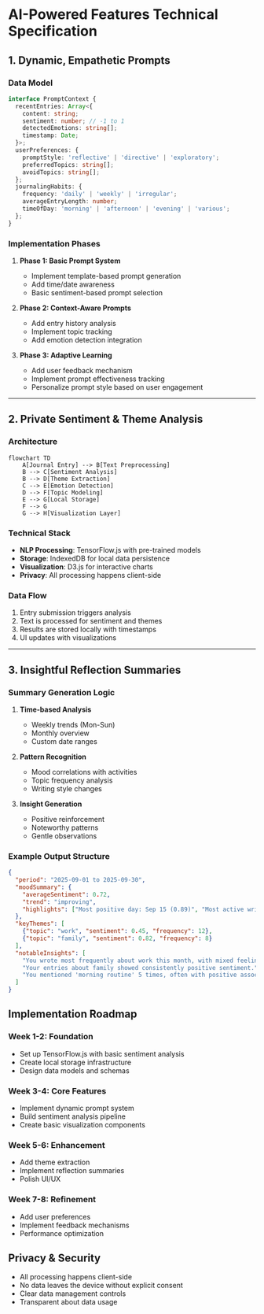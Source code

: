 # AI-Powered Features Technical Specification

## 1. Dynamic, Empathetic Prompts

### Data Model
```typescript
interface PromptContext {
  recentEntries: Array<{
    content: string;
    sentiment: number; // -1 to 1
    detectedEmotions: string[];
    timestamp: Date;
  }>;
  userPreferences: {
    promptStyle: 'reflective' | 'directive' | 'exploratory';
    preferredTopics: string[];
    avoidTopics: string[];
  };
  journalingHabits: {
    frequency: 'daily' | 'weekly' | 'irregular';
    averageEntryLength: number;
    timeOfDay: 'morning' | 'afternoon' | 'evening' | 'various';
  };
}
```

### Implementation Phases
1. **Phase 1: Basic Prompt System**
   - Implement template-based prompt generation
   - Add time/date awareness
   - Basic sentiment-based prompt selection

2. **Phase 2: Context-Aware Prompts**
   - Add entry history analysis
   - Implement topic tracking
   - Add emotion detection integration

3. **Phase 3: Adaptive Learning**
   - Add user feedback mechanism
   - Implement prompt effectiveness tracking
   - Personalize prompt style based on user engagement

---

## 2. Private Sentiment & Theme Analysis

### Architecture
```mermaid
flowchart TD
    A[Journal Entry] --> B[Text Preprocessing]
    B --> C[Sentiment Analysis]
    B --> D[Theme Extraction]
    C --> E[Emotion Detection]
    D --> F[Topic Modeling]
    E --> G[Local Storage]
    F --> G
    G --> H[Visualization Layer]
```

### Technical Stack
- **NLP Processing**: TensorFlow.js with pre-trained models
- **Storage**: IndexedDB for local data persistence
- **Visualization**: D3.js for interactive charts
- **Privacy**: All processing happens client-side

### Data Flow
1. Entry submission triggers analysis
2. Text is processed for sentiment and themes
3. Results are stored locally with timestamps
4. UI updates with visualizations

---

## 3. Insightful Reflection Summaries

### Summary Generation Logic
1. **Time-based Analysis**
   - Weekly trends (Mon-Sun)
   - Monthly overview
   - Custom date ranges

2. **Pattern Recognition**
   - Mood correlations with activities
   - Topic frequency analysis
   - Writing style changes

3. **Insight Generation**
   - Positive reinforcement
   - Noteworthy patterns
   - Gentle observations

### Example Output Structure
```json
{
  "period": "2025-09-01 to 2025-09-30",
  "moodSummary": {
    "averageSentiment": 0.72,
    "trend": "improving",
    "highlights": ["Most positive day: Sep 15 (0.89)", "Most active writing time: Evenings"]
  },
  "keyThemes": [
    {"topic": "work", "sentiment": 0.45, "frequency": 12},
    {"topic": "family", "sentiment": 0.82, "frequency": 8}
  ],
  "notableInsights": [
    "You wrote most frequently about work this month, with mixed feelings.",
    "Your entries about family showed consistently positive sentiment.",
    "You mentioned 'morning routine' 5 times, often with positive associations."
  ]
}
```

## Implementation Roadmap

### Week 1-2: Foundation
- Set up TensorFlow.js with basic sentiment analysis
- Create local storage infrastructure
- Design data models and schemas

### Week 3-4: Core Features
- Implement dynamic prompt system
- Build sentiment analysis pipeline
- Create basic visualization components

### Week 5-6: Enhancement
- Add theme extraction
- Implement reflection summaries
- Polish UI/UX

### Week 7-8: Refinement
- Add user preferences
- Implement feedback mechanisms
- Performance optimization

## Privacy & Security
- All processing happens client-side
- No data leaves the device without explicit consent
- Clear data management controls
- Transparent about data usage
